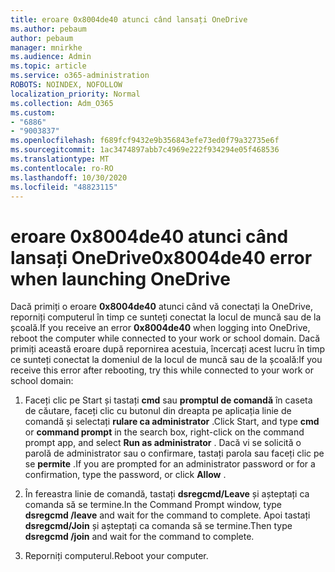 ```yaml
---
title: eroare 0x8004de40 atunci când lansați OneDrive
ms.author: pebaum
author: pebaum
manager: mnirkhe
ms.audience: Admin
ms.topic: article
ms.service: o365-administration
ROBOTS: NOINDEX, NOFOLLOW
localization_priority: Normal
ms.collection: Adm_O365
ms.custom:
- "6886"
- "9003837"
ms.openlocfilehash: f689fcf9432e9b356843efe73ed0f79a32735e6f
ms.sourcegitcommit: 1ac3474897abb7c4969e222f934294e05f468536
ms.translationtype: MT
ms.contentlocale: ro-RO
ms.lasthandoff: 10/30/2020
ms.locfileid: "48823115"
---
```

# <a name="0x8004de40-error-when-launching-onedrive"></a><span data-ttu-id="de7cd-102">eroare 0x8004de40 atunci când lansați OneDrive</span><span class="sxs-lookup"><span data-stu-id="de7cd-102">0x8004de40 error when launching OneDrive</span></span>

<span data-ttu-id="de7cd-103">Dacă primiți o eroare **0x8004de40** atunci când vă conectați la OneDrive, reporniți computerul în timp ce sunteți conectat la locul de muncă sau de la școală.</span><span class="sxs-lookup"><span data-stu-id="de7cd-103">If you receive an error **0x8004de40** when  logging into OneDrive, reboot the computer while connected to your work or school domain.</span></span> <span data-ttu-id="de7cd-104">Dacă primiți această eroare după repornirea acestuia, încercați acest lucru în timp ce sunteți conectat la domeniul de la locul de muncă sau de la școală:</span><span class="sxs-lookup"><span data-stu-id="de7cd-104">If you receive this error after rebooting, try this while connected to your work or school domain:</span></span>

1. <span data-ttu-id="de7cd-105">Faceți clic pe Start și tastați **cmd** sau **promptul de comandă**  în caseta de căutare, faceți clic cu butonul din dreapta pe aplicația linie de comandă și selectați  **rulare ca administrator** .</span><span class="sxs-lookup"><span data-stu-id="de7cd-105">Click Start, and type **cmd** or **command prompt**  in the search  box, right-click on the command prompt app, and select  **Run as administrator** .</span></span> <span data-ttu-id="de7cd-106">Dacă vi se solicită o parolă de administrator sau o confirmare, tastați parola sau faceți clic pe se **permite** .</span><span class="sxs-lookup"><span data-stu-id="de7cd-106">If you are prompted for an administrator password or for a confirmation, type the password, or click **Allow** .</span></span>  

2. <span data-ttu-id="de7cd-107">În fereastra linie de comandă, tastați **dsregcmd/Leave**  și așteptați ca comanda să se termine.</span><span class="sxs-lookup"><span data-stu-id="de7cd-107">In the Command Prompt window, type **dsregcmd /leave**  and wait for the command to complete.</span></span> <span data-ttu-id="de7cd-108">Apoi tastați **dsregcmd/Join** și așteptați ca comanda să se termine.</span><span class="sxs-lookup"><span data-stu-id="de7cd-108">Then type **dsregcmd /join** and wait for the command to complete.</span></span>
3. <span data-ttu-id="de7cd-109">Reporniți computerul.</span><span class="sxs-lookup"><span data-stu-id="de7cd-109">Reboot your computer.</span></span>

